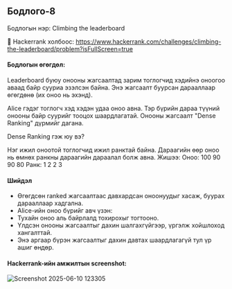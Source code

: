 ## Бодлого-8
Бодлогын нэр: Climbing the leaderboard

🔗 Hackerrank холбоос: https://www.hackerrank.com/challenges/climbing-the-leaderboard/problem?isFullScreen=true

#### Бодлогын өгөгдөл:

Leaderboard буюу онооны жагсаалтад зарим тоглогчид хэдийнэ оноогоо аваад байр сууриа эзэлсэн байна. Энэ жагсаалт буурсан дарааллаар өгөгдөнө (их оноо нь эхэнд).

Alice гэдэг тоглогч хэд хэдэн удаа оноо авна. Тэр бүрийн дараа түүний онооны байр суурийг тооцох шаардлагатай. Онооны жагсаалт "Dense Ranking" дүрмийг дагана.

Dense Ranking гэж юу вэ?

Нэг ижил оноотой тоглогчид ижил ранктай байна.
Дараагийн өөр оноо нь өмнөх ранкны дараагийн дараалал болж авна.
Жишээ: Оноо: 100 90 90 80 Ранк: 1 2 2 3

#### Шийдэл
- Өгөгдсөн ranked жагсаалтаас давхардсан оноонуудыг хасаж, буурах дарааллаар хадгална.
- Alice-ийн оноо бүрийг авч үзэн:
- Тухайн оноо аль байрлалд тохирохыг тогтооно.
- Үлдсэн онооны жагсаалтыг дахин шалгахгүйгээр, үргэлж хойшлоход хангалттай.
- Энэ аргаар бүрэн жагсаалтыг дахин давтах шаардлагагүй тул үр ашиг өндөр.

#### Hackerrank-ийн амжилтын screenshot:
![Screenshot 2025-06-10 123305](https://github.com/user-attachments/assets/a42706c6-92c2-4257-9ed5-a0632efa5b15)
